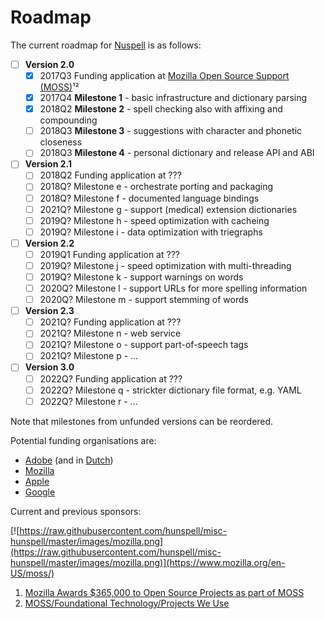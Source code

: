 # Roadmap

The current roadmap for [Nuspell](https://en.wikipedia.org/wiki/Hunspell) is as follows:

* [ ] **Version 2.0**
    * [x] 2017Q3 Funding application at [Mozilla Open Source Support (MOSS)](https://www.mozilla.org/en-US/moss/)¹²
    * [x] 2017Q4 **Milestone 1** - basic infrastructure and dictionary parsing
    * [x] 2018Q2 **Milestone 2** - spell checking also with affixing and compounding
    * [ ] 2018Q3 **Milestone 3** - suggestions with character and phonetic closeness
    * [ ] 2018Q3 **Milestone 4** - personal dictionary and release API and ABI
* [ ] **Version 2.1**
    * [ ] 2018Q2 Funding application at ???
    * [ ] 2018Q? Milestone e - orchestrate porting and packaging
    * [ ] 2018Q? Milestone f - documented language bindings
    * [ ] 2021Q? Milestone g - support (medical) extension dictionaries
    * [ ] 2019Q? Milestone h - speed optimization with cacheing
    * [ ] 2019Q? Milestone i - data optimization with triegraphs
* [ ] **Version 2.2**
    * [ ] 2019Q1 Funding application at ???
    * [ ] 2019Q? Milestone j - speed optimization with multi-threading
    * [ ] 2019Q? Milestone k - support warnings on words
    * [ ] 2020Q? Milestone l - support URLs for more spelling information
    * [ ] 2020Q? Milestone m - support stemming of words
* [ ] **Version 2.3**
    * [ ] 2021Q? Funding application at ???
    * [ ] 2021Q? Milestone n - web service
    * [ ] 2021Q? Milestone o - support part-of-speech tags
    * [ ] 2021Q? Milestone p - ...
* [ ] **Version 3.0**
    * [ ] 2022Q? Funding application at ???
    * [ ] 2022Q? Milestone q - strickter dictionary file format, e.g. YAML
    * [ ] 2022Q? Milestone r - ...

Note that milestones from unfunded versions can be reordered.

Potential funding organisations are:
* [Adobe](https://www.adobe.com/about-adobe/sponsorship.html) (and in [Dutch](https://www.adobe.com/about-adobe/sponsorship.html))
* [Mozilla](https://wiki.mozilla.org/MOSS)
* [Apple](https://developer.apple.com/)
* [Google](https://developers.google.com/web/tools/chrome-devtools/)

Current and previous sponsors:

[![https://raw.githubusercontent.com/hunspell/misc-hunspell/master/images/mozilla.png](https://raw.githubusercontent.com/hunspell/misc-hunspell/master/images/mozilla.png)](https://www.mozilla.org/en-US/moss/)

1. [Mozilla Awards $365,000 to Open Source Projects as part of MOSS](https://blog.mozilla.org/blog/2017/04/10/mozilla-awards-365000-to-open-source-projects-as-part-of-moss/)
2. [MOSS/Foundational Technology/Projects We Use](https://wiki.mozilla.org/MOSS/Foundational_Technology/Projects_We_Use)
